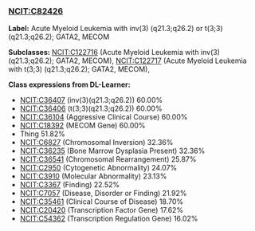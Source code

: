 
### [NCIT:C82426](http://purl.obolibrary.org/obo/NCIT_C82426)
**Label:** Acute Myeloid Leukemia with inv(3) (q21.3;q26.2) or t(3;3) (q21.3;q26.2); GATA2, MECOM

**Subclasses:** [NCIT:C122716](http://purl.obolibrary.org/obo/NCIT_C122716) (Acute Myeloid Leukemia with inv(3) (q21.3;q26.2); GATA2, MECOM), [NCIT:C122717](http://purl.obolibrary.org/obo/NCIT_C122717) (Acute Myeloid Leukemia with t(3;3) (q21.3;q26.2); GATA2, MECOM), 

**Class expressions from DL-Learner:**

- [NCIT:C36407](http://purl.obolibrary.org/obo/NCIT_C36407) (inv(3)(q21.3;q26.2)) 60.00%
- [NCIT:C36406](http://purl.obolibrary.org/obo/NCIT_C36406) (t(3;3)(q21.3;q26.2)) 60.00%
- [NCIT:C36104](http://purl.obolibrary.org/obo/NCIT_C36104) (Aggressive Clinical Course) 60.00%
- [NCIT:C18392](http://purl.obolibrary.org/obo/NCIT_C18392) (MECOM Gene) 60.00%
- Thing 51.82%
- [NCIT:C6827](http://purl.obolibrary.org/obo/NCIT_C6827) (Chromosomal Inversion) 32.36%
- [NCIT:C36235](http://purl.obolibrary.org/obo/NCIT_C36235) (Bone Marrow Dysplasia Present) 32.36%
- [NCIT:C36541](http://purl.obolibrary.org/obo/NCIT_C36541) (Chromosomal Rearrangement) 25.87%
- [NCIT:C2950](http://purl.obolibrary.org/obo/NCIT_C2950) (Cytogenetic Abnormality) 24.07%
- [NCIT:C3910](http://purl.obolibrary.org/obo/NCIT_C3910) (Molecular Abnormality) 23.13%
- [NCIT:C3367](http://purl.obolibrary.org/obo/NCIT_C3367) (Finding) 22.52%
- [NCIT:C7057](http://purl.obolibrary.org/obo/NCIT_C7057) (Disease, Disorder or Finding) 21.92%
- [NCIT:C35461](http://purl.obolibrary.org/obo/NCIT_C35461) (Clinical Course of Disease) 18.70%
- [NCIT:C20420](http://purl.obolibrary.org/obo/NCIT_C20420) (Transcription Factor Gene) 17.62%
- [NCIT:C54362](http://purl.obolibrary.org/obo/NCIT_C54362) (Transcription Regulation Gene) 16.02%


